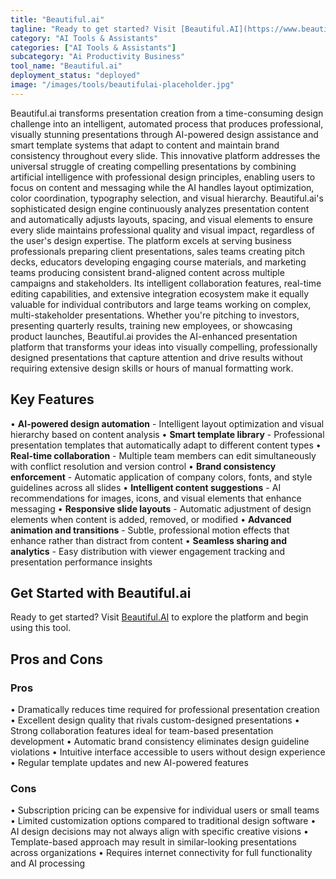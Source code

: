 ```yaml
---
title: "Beautiful.ai"
tagline: "Ready to get started? Visit [Beautiful.AI](https://www.beautiful.ai) to explore the platform and begin using this tool...."
category: "AI Tools & Assistants"
categories: ["AI Tools & Assistants"]
subcategory: "Ai Productivity Business"
tool_name: "Beautiful.ai"
deployment_status: "deployed"
image: "/images/tools/beautifulai-placeholder.jpg"
---
```

Beautiful.ai transforms presentation creation from a time-consuming design challenge into an intelligent, automated process that produces professional, visually stunning presentations through AI-powered design assistance and smart template systems that adapt to content and maintain brand consistency throughout every slide. This innovative platform addresses the universal struggle of creating compelling presentations by combining artificial intelligence with professional design principles, enabling users to focus on content and messaging while the AI handles layout optimization, color coordination, typography selection, and visual hierarchy. Beautiful.ai's sophisticated design engine continuously analyzes presentation content and automatically adjusts layouts, spacing, and visual elements to ensure every slide maintains professional quality and visual impact, regardless of the user's design expertise. The platform excels at serving business professionals preparing client presentations, sales teams creating pitch decks, educators developing engaging course materials, and marketing teams producing consistent brand-aligned content across multiple campaigns and stakeholders. Its intelligent collaboration features, real-time editing capabilities, and extensive integration ecosystem make it equally valuable for individual contributors and large teams working on complex, multi-stakeholder presentations. Whether you're pitching to investors, presenting quarterly results, training new employees, or showcasing product launches, Beautiful.ai provides the AI-enhanced presentation platform that transforms your ideas into visually compelling, professionally designed presentations that capture attention and drive results without requiring extensive design skills or hours of manual formatting work.

## Key Features

• **AI-powered design automation** - Intelligent layout optimization and visual hierarchy based on content analysis
• **Smart template library** - Professional presentation templates that automatically adapt to different content types
• **Real-time collaboration** - Multiple team members can edit simultaneously with conflict resolution and version control
• **Brand consistency enforcement** - Automatic application of company colors, fonts, and style guidelines across all slides
• **Intelligent content suggestions** - AI recommendations for images, icons, and visual elements that enhance messaging
• **Responsive slide layouts** - Automatic adjustment of design elements when content is added, removed, or modified
• **Advanced animation and transitions** - Subtle, professional motion effects that enhance rather than distract from content
• **Seamless sharing and analytics** - Easy distribution with viewer engagement tracking and presentation performance insights

## Get Started with Beautiful.ai

Ready to get started? Visit [Beautiful.AI](https://www.beautiful.ai) to explore the platform and begin using this tool.

## Pros and Cons

### Pros
• Dramatically reduces time required for professional presentation creation
• Excellent design quality that rivals custom-designed presentations
• Strong collaboration features ideal for team-based presentation development
• Automatic brand consistency eliminates design guideline violations
• Intuitive interface accessible to users without design experience
• Regular template updates and new AI-powered features

### Cons
• Subscription pricing can be expensive for individual users or small teams
• Limited customization options compared to traditional design software
• AI design decisions may not always align with specific creative visions
• Template-based approach may result in similar-looking presentations across organizations
• Requires internet connectivity for full functionality and AI processing